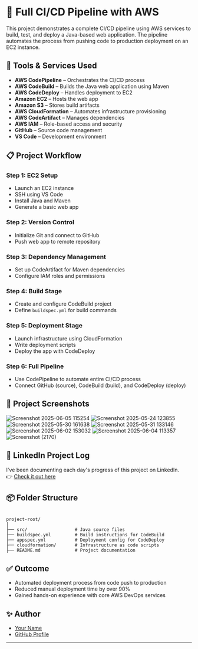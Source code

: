 # 🚀 Full CI/CD Pipeline with AWS

This project demonstrates a complete CI/CD pipeline using AWS services to build, test, and deploy a Java-based web application. The pipeline automates the process from pushing code to production deployment on an EC2 instance.

## 🧰 Tools & Services Used

- **AWS CodePipeline** – Orchestrates the CI/CD process
- **AWS CodeBuild** – Builds the Java web application using Maven
- **AWS CodeDeploy** – Handles deployment to EC2
- **Amazon EC2** – Hosts the web app
- **Amazon S3** – Stores build artifacts
- **AWS CloudFormation** – Automates infrastructure provisioning
- **AWS CodeArtifact** – Manages dependencies
- **AWS IAM** – Role-based access and security
- **GitHub** – Source code management
- **VS Code** – Development environment

## 📋 Project Workflow

### Step 1: EC2 Setup
- Launch an EC2 instance
- SSH using VS Code
- Install Java and Maven
- Generate a basic web app

### Step 2: Version Control
- Initialize Git and connect to GitHub
- Push web app to remote repository

### Step 3: Dependency Management
- Set up CodeArtifact for Maven dependencies
- Configure IAM roles and permissions

### Step 4: Build Stage
- Create and configure CodeBuild project
- Define `buildspec.yml` for build commands

### Step 5: Deployment Stage
- Launch infrastructure using CloudFormation
- Write deployment scripts
- Deploy the app with CodeDeploy

### Step 6: Full Pipeline
- Use CodePipeline to automate entire CI/CD process
- Connect GitHub (source), CodeBuild (build), and CodeDeploy (deploy)

## 📸 Project Screenshots
![Screenshot 2025-06-05 115254](https://github.com/user-attachments/assets/5d3db2f0-3d75-4cee-baaf-033211ff399d)
![Screenshot 2025-05-24 123855](https://github.com/user-attachments/assets/5e1632f4-a976-4f5a-a2af-0a00b4b0cd72)
![Screenshot 2025-05-30 161638](https://github.com/user-attachments/assets/58c4ae01-aa5f-42cf-b4dc-b64cb22b823e)
![Screenshot 2025-05-31 133146](https://github.com/user-attachments/assets/b640fd1f-553f-4830-b4e3-a45e4372da65)
![Screenshot 2025-06-02 153032](https://github.com/user-attachments/assets/154430cd-ab21-46e6-8440-7195ae7b546c)
![Screenshot 2025-06-04 113357](https://github.com/user-attachments/assets/91f81eca-777a-4ea0-81a8-07aa52543cd2)
![Screenshot (2170)](https://github.com/user-attachments/assets/5995f3a7-1482-4a03-b2ad-1dd40532bb15)

## 📍 LinkedIn Project Log

I've been documenting each day's progress of this project on LinkedIn.  
👉 [Check it out here]([https://www.linkedin.com/in/YOUR-LINKEDIN-POST](https://www.linkedin.com/posts/asmitasakhare_devops-cicd-aws-activity-7336279198799466497-yfAa?utm_source=share&utm_medium=member_desktop&rcm=ACoAAD5ElDgBhu1iIfjTnh3tuon3JIPnGPnj66E)) 

## 📦 Folder Structure

```

project-root/
│
├── src/                  # Java source files
├── buildspec.yml         # Build instructions for CodeBuild
├── appspec.yml           # Deployment config for CodeDeploy
├── cloudformation/       # Infrastructure as code scripts
├── README.md             # Project documentation

```

## ✅ Outcome

- Automated deployment process from code push to production
- Reduced manual deployment time by over 90%
- Gained hands-on experience with core AWS DevOps services

## ✨ Author

- [Your Name]([https://www.linkedin.com/in/YOUR-LINKEDIN/](https://www.linkedin.com/in/asmitasakhare/))
- [GitHub Profile]([https://github.com/YOUR-GITHUB](https://github.com/AsmitaSakhare))

---




